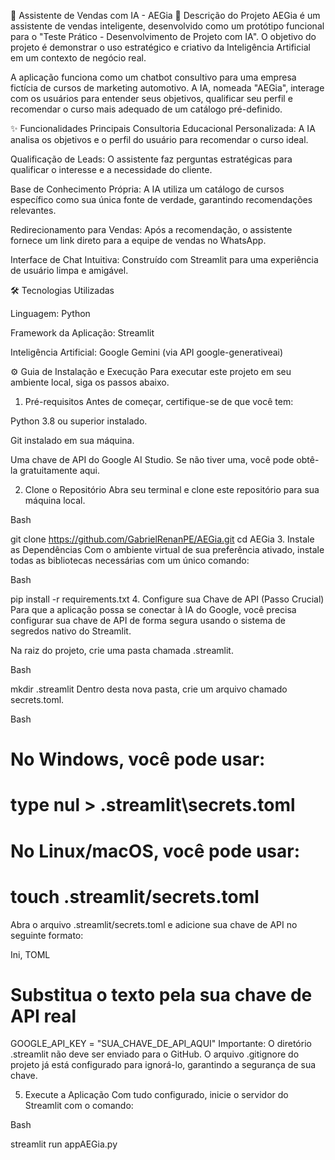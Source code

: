 🤖 Assistente de Vendas com IA - AEGia
📝 Descrição do Projeto
AEGia é um assistente de vendas inteligente, desenvolvido como um protótipo funcional para o "Teste Prático - Desenvolvimento de Projeto com IA". O objetivo do projeto é demonstrar o uso estratégico e criativo da Inteligência Artificial em um contexto de negócio real.

A aplicação funciona como um chatbot consultivo para uma empresa fictícia de cursos de marketing automotivo. A IA, nomeada "AEGia", interage com os usuários para entender seus objetivos, qualificar seu perfil e recomendar o curso mais adequado de um catálogo pré-definido.

✨ Funcionalidades Principais
Consultoria Educacional Personalizada: A IA analisa os objetivos e o perfil do usuário para recomendar o curso ideal.

Qualificação de Leads: O assistente faz perguntas estratégicas para qualificar o interesse e a necessidade do cliente.

Base de Conhecimento Própria: A IA utiliza um catálogo de cursos específico como sua única fonte de verdade, garantindo recomendações relevantes.

Redirecionamento para Vendas: Após a recomendação, o assistente fornece um link direto para a equipe de vendas no WhatsApp.

Interface de Chat Intuitiva: Construído com Streamlit para uma experiência de usuário limpa e amigável.

🛠️ Tecnologias Utilizadas

Linguagem: Python

Framework da Aplicação: Streamlit

Inteligência Artificial: Google Gemini (via API google-generativeai)

⚙️ Guia de Instalação e Execução
Para executar este projeto em seu ambiente local, siga os passos abaixo.

1. Pré-requisitos
Antes de começar, certifique-se de que você tem:

Python 3.8 ou superior instalado.

Git instalado em sua máquina.

Uma chave de API do Google AI Studio. Se não tiver uma, você pode obtê-la gratuitamente aqui.

2. Clone o Repositório
Abra seu terminal e clone este repositório para sua máquina local.

Bash

git clone https://github.com/GabrielRenanPE/AEGia.git
cd AEGia
3. Instale as Dependências
Com o ambiente virtual de sua preferência ativado, instale todas as bibliotecas necessárias com um único comando:

Bash

pip install -r requirements.txt
4. Configure sua Chave de API (Passo Crucial)
Para que a aplicação possa se conectar à IA do Google, você precisa configurar sua chave de API de forma segura usando o sistema de segredos nativo do Streamlit.

Na raiz do projeto, crie uma pasta chamada .streamlit.

Bash

mkdir .streamlit
Dentro desta nova pasta, crie um arquivo chamado secrets.toml.

Bash

# No Windows, você pode usar:
# type nul > .streamlit\secrets.toml
# No Linux/macOS, você pode usar:
# touch .streamlit/secrets.toml
Abra o arquivo .streamlit/secrets.toml e adicione sua chave de API no seguinte formato:

Ini, TOML

# Substitua o texto pela sua chave de API real
GOOGLE_API_KEY = "SUA_CHAVE_DE_API_AQUI"
Importante: O diretório .streamlit não deve ser enviado para o GitHub. O arquivo .gitignore do projeto já está configurado para ignorá-lo, garantindo a segurança de sua chave.

5. Execute a Aplicação
Com tudo configurado, inicie o servidor do Streamlit com o comando:

Bash

streamlit run appAEGia.py
